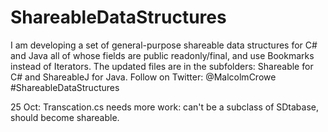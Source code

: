 # ShareableDataStructures
I am developing a set of general-purpose shareable data structures for C# and Java all of whose fields are public readonly/final, and use Bookmarks instead of Iterators.
The updated files are in the subfolders: Shareable for C# and ShareableJ for Java.
Follow on Twitter: @MalcolmCrowe #ShareableDataStructures

25 Oct: Transcation.cs needs more work: can't be a subclass of SDtabase, should become shareable.
